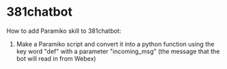 # 381chatbot
 
How to add Paramiko skill to 381chatbot:

1) Make a Paramiko script and convert it into a python function using the key word "def" with a parameter "incoming_msg" (the message that the bot will read in from Webex)



